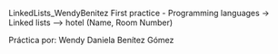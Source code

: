 LinkedLists_WendyBenitez
First practice - Programming languages -> Linked lists --> hotel (Name, Room Number)

Práctica por: Wendy Daniela Benítez Gómez
